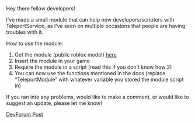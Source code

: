 Hey there fellow developers!

I’ve made a small module that can help new developers/scripters with TeleportService, as I’ve seen on multiple occasions that people are having troubles with it.

How to use the module:

1. Get the module (public roblox model) [here](https://www.roblox.com/library/8462256140/TeleportService-But-Easier)
2. Insert the module in your game
3. Require the module in a script (read this if you don’t know how 2)
4. You can now use the functions mentioned in the docs (replace “TeleportModule” with whatever variable you stored the module      script in)

If you ran into any problems, would like to make a comment, or would like to suggest an update, please let me know!

[DevForum Post](https://devforum.roblox.com/t/teleportservice-but-easier-modulescript/1615206)
